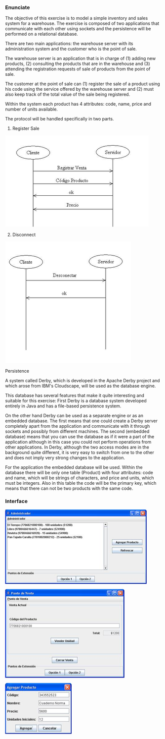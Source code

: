 ### Enunciate

The objective of this exercise is to model a simple inventory and sales system for a warehouse.
The exercise is composed of two applications that communicate with each other using sockets and
the persistence will be performed on a relational database.

There are two main applications: the warehouse server with its administration system and the
customer who is the point of sale.

The warehouse server is an application that is in charge of (1) adding new products, (2) consulting
the products that are in the warehouse and (3) attending the registration requests of sale of
products from the point of sale.

The customer at the point of sale can (1) register the sale of a product using his code using the
service offered by the warehouse server and (2) must also keep track of the total value of the
sale being registered.

Within the system each product has 4 attributes: code, name, price and number of units available.

The protocol will be handled specifically in two parts.

1. Register Sale

![RegisterSale](docs/Screenshots/RegisterSale.jpg)

2. Disconnect

![Disconnet](docs/Screenshots/Disconnet.jpg)

 Persistence

A system called Derby, which is developed in the Apache Derby project and which arose from IBM's
Cloudscape, will be used as the database engine.

This database has several features that make it quite interesting and suitable for this exercise:
First Derby is a database system developed entirely in Java and has a file-based persistence system.

On the other hand Derby can be used as a separate engine or as an embedded database.
The first means that one could create a Derby server completely apart from the application and
communicate with it through sockets and possibly from different machines.
The second (embedded database) means that you can use the database as if it were a part of the
application although in this case you could not perform operations from other applications.
In Derby, although the two access modes are in the background quite different, it is very easy
to switch from one to the other and does not imply very strong changes to the application.

For the application the embedded database will be used. Within the database there will be only
one table (Product) with four attributes: code and name, which will be strings of characters, and
price and units, which must be integers. Also in this table the code will be the primary key, which
means that there can not be two products with the same code.
 
### Interface

![InterfaceAdmin](docs/Screenshots/InterfaceAdmin.jpg)

![PointSale](docs/Screenshots/PointSale.jpg)

![AddProduct](docs/Screenshots/AddProduct.jpg)
